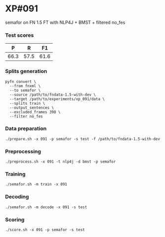 # XP\#091

semafor on FN 1.5 FT with NLP4J + BMST + filtered no_fes

### Test scores
| P | R | F1 |
| --- | --- | --- |
| 66.3 | 57.5 | 61.6 |

### Splits generation
```
pyfn convert \
  --from fnxml \
  --to semafor \
  --source /path/to/fndata-1.5-with-dev \
  --target /path/to/experiments/xp_091/data \
  --splits train \
  --output_sentences \
  --excluded_frames 398 \
  --filter no_fes
```

### Data preparation
```
./prepare.sh -x 091 -p semafor -s test -f /path/to/fndata-1.5-with-dev
```

### Preprocessing
```
./preprocess.sh -x 091 -t nlp4j -d bmst -p semafor
```

### Training
```
./semafor.sh -m train -x 091
```

### Decoding
```
./semafor.sh -m decode -x 091 -s test
```

### Scoring
```
./score.sh -x 091 -p semafor -s test
```
